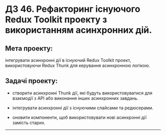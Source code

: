 # ДЗ 46. Рефакторинг існуючого Redux Toolkit проекту з використанням асинхронних дій.

## Мета проекту:

інтегрувати асинхронні дії в існуючий Redux Toolkit проект, використовуючи Redux Thunk для керування асинхронною логікою.

## Задачі проекту:

- створити асинхронні Thunk дії, які будуть використовуватися для взаємодії з API або виконання інших асинхронних завдань.

- інтегрувати асинхронні дії з існуючими слайсами та редюсерами.

- оновити компоненти, щоб використовувати нові асинхронні дії замість старих.

---
